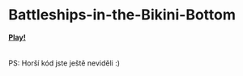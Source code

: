# Battleships-in-the-Bikini-Bottom
<b>[Play!](https://philipburesh.github.io/Battleships-in-the-Bikini-Bottom/)</b><br>
<br>
<br>
PS: Horší kód jste ještě neviděli :)

